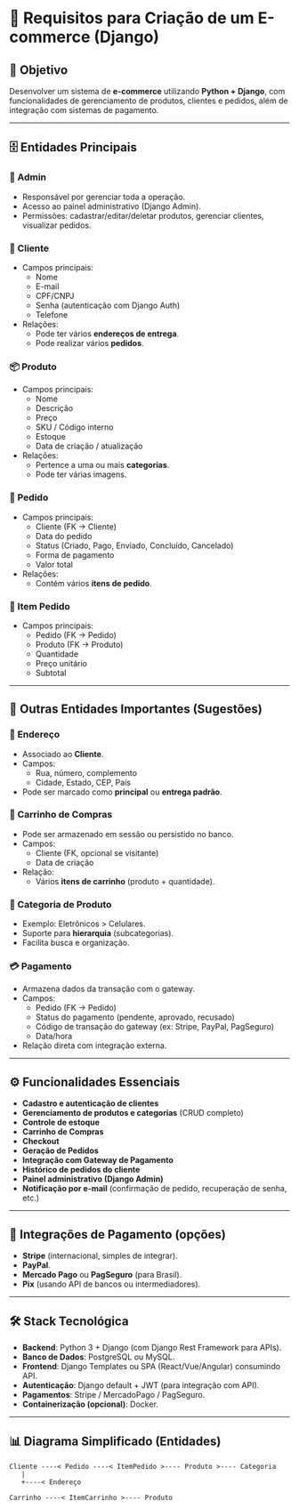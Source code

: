 # 📄 Requisitos para Criação de um E-commerce (Django)

## 📌 Objetivo
Desenvolver um sistema de **e-commerce** utilizando **Python + Django**, com funcionalidades de gerenciamento de produtos, clientes e pedidos, além de integração com sistemas de pagamento.

---

## 🗄️ Entidades Principais

### 🔑 Admin
- Responsável por gerenciar toda a operação.
- Acesso ao painel administrativo (Django Admin).
- Permissões: cadastrar/editar/deletar produtos, gerenciar clientes, visualizar pedidos.

### 👤 Cliente
- Campos principais:
  - Nome
  - E-mail
  - CPF/CNPJ
  - Senha (autenticação com Django Auth)
  - Telefone
- Relações:
  - Pode ter vários **endereços de entrega**.
  - Pode realizar vários **pedidos**.

### 📦 Produto
- Campos principais:
  - Nome
  - Descrição
  - Preço
  - SKU / Código interno
  - Estoque
  - Data de criação / atualização
- Relações:
  - Pertence a uma ou mais **categorias**.
  - Pode ter várias imagens.

### 📑 Pedido
- Campos principais:
  - Cliente (FK → Cliente)
  - Data do pedido
  - Status (Criado, Pago, Enviado, Concluído, Cancelado)
  - Forma de pagamento
  - Valor total
- Relações:
  - Contém vários **itens de pedido**.

### 🧾 Item Pedido
- Campos principais:
  - Pedido (FK → Pedido)
  - Produto (FK → Produto)
  - Quantidade
  - Preço unitário
  - Subtotal

---

## 🔗 Outras Entidades Importantes (Sugestões)

### 📍 Endereço
- Associado ao **Cliente**.
- Campos:
  - Rua, número, complemento
  - Cidade, Estado, CEP, País
- Pode ser marcado como **principal** ou **entrega padrão**.

### 🛒 Carrinho de Compras
- Pode ser armazenado em sessão ou persistido no banco.
- Campos:
  - Cliente (FK, opcional se visitante)
  - Data de criação
- Relação:
  - Vários **itens de carrinho** (produto + quantidade).

### 📂 Categoria de Produto
- Exemplo: Eletrônicos > Celulares.
- Suporte para **hierarquia** (subcategorias).
- Facilita busca e organização.

### 💳 Pagamento
- Armazena dados da transação com o gateway.
- Campos:
  - Pedido (FK → Pedido)
  - Status do pagamento (pendente, aprovado, recusado)
  - Código de transação do gateway (ex: Stripe, PayPal, PagSeguro)
  - Data/hora
- Relação direta com integração externa.

---

## ⚙️ Funcionalidades Essenciais
- **Cadastro e autenticação de clientes**
- **Gerenciamento de produtos e categorias** (CRUD completo)
- **Controle de estoque**
- **Carrinho de Compras**
- **Checkout**
- **Geração de Pedidos**
- **Integração com Gateway de Pagamento**
- **Histórico de pedidos do cliente**
- **Painel administrativo (Django Admin)**
- **Notificação por e-mail** (confirmação de pedido, recuperação de senha, etc.)

---

## 🔌 Integrações de Pagamento (opções)
- **Stripe** (internacional, simples de integrar).
- **PayPal**.
- **Mercado Pago** ou **PagSeguro** (para Brasil).
- **Pix** (usando API de bancos ou intermediadores).

---

## 🛠️ Stack Tecnológica
- **Backend**: Python 3 + Django (com Django Rest Framework para APIs).
- **Banco de Dados**: PostgreSQL ou MySQL.
- **Frontend**: Django Templates ou SPA (React/Vue/Angular) consumindo API.
- **Autenticação**: Django default + JWT (para integração com API).
- **Pagamentos**: Stripe / MercadoPago / PagSeguro.
- **Containerização (opcional)**: Docker.

---

## 📊 Diagrama Simplificado (Entidades)
```
Cliente ----< Pedido ----< ItemPedido >---- Produto >---- Categoria
   |
   +----< Endereço

Carrinho ----< ItemCarrinho >---- Produto
```
